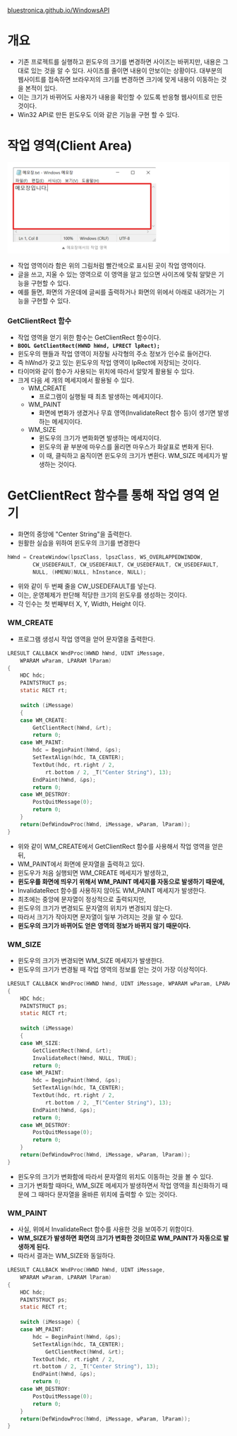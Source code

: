 [bluestronica.github.io/WindowsAPI](https://bluestronica.github.io/WindowsAPI)

# 개요
- 기존 프로젝트를 실행하고 윈도우의 크기를 변경하면 사이즈는 바뀌지만, 내용은 그대로 있는 것을 알 수 있다. 사이즈를 줄이면 내용이 안보이는 상황이다. 대부분의 웹사이트를 접속하면 브라우저의 크기를 변경하면 크기에 맞게 내용이 이동하는 것을 본적이 있다. 
- 이는 크기가 바뀌어도 사용자가 내용을 확인할 수 있도록 반응형 웹사이트로 만든 것이다.
- Win32 API로 만든 윈도우도 이와 같은 기능을 구현 할 수 있다.


# 작업 영역(Client Area)

![img](Img/memo.png)

- 작업 영역이라 함은 위의 그림처럼 빨간색으로 표시된 곳이 작업 영역이다.
- 글을 쓰고, 지울 수 있는 영역으로 이 영역을 알고 있으면 사이즈에 맞춰 알맞은 기능을 구현할 수 있다.
- 예를 들면, 화면의 가운데에 글씨를 출력하거나 화면의 위에서 아래로 내려가는 기능을 구현할 수 있다.

### GetClientRect 함수
- 작업 영역을 얻기 위한 함수는 GetClientRect 함수이다.
- **`BOOL GetClientRect(HWND hWnd, LPRECT lpRect);`**
- 윈도우의 핸들과 작업 영역이 저장될 사각형의 주소 정보가 인수로 들어간다.
- 즉 hWnd가 갖고 있는 윈도우의 작업 영역이 lpRect에 저장되는 것이다.
- 타이머와 같이 함수가 사용되는 위치에 따라서 알맞게 활용될 수 있다.
- 크게 다음 세 개의 메세지에서 활용될 수 있다.
  - WM_CREATE
    - 프로그램이 실행될 때 최초 발생하는 메세지이다.    
  - WM_PAINT
    - 화면에 변화가 생겼거나 무효 영역(InvalidateRect 함수 등)이 생기면 발생하는 메세지이다.
  - WM_SIZE
    - 윈도우의 크기가 변화화면 발생하는 메세지이다.
    - 윈도우의 끝 부분에 마우스를 올리면 마우스가 화살표로 변화게 된다. 
    - 이 때, 클릭하고 움직이면 윈도우의 크기가 변환다. WM_SIZE 메세지가 발생하는 것이다.


# GetClientRect 함수를 통해 작업 영역 얻기
- 화면의 중앙에 "Center String"을 출력한다. 
- 원활한 실습을 위하여 윈도우의 크기를 변경한다
```c
hWnd = CreateWindow(lpszClass, lpszClass, WS_OVERLAPPEDWINDOW,
		CW_USEDEFAULT, CW_USEDEFAULT, CW_USEDEFAULT, CW_USEDEFAULT,
		NULL, (HMENU)NULL, hInstance, NULL);
```
- 위와 같이 두 번째 줄을 CW_USEDEFAULT를 넣는다.
- 이는, 운영체제가 판단해 적당한 크기의 윈도우를 생성하는 것이다.
- 각 인수는 첫 번째부터 X, Y, Width, Height 이다.

### WM_CREATE
- 프로그램 생성시 작업 영역을 얻어 문자열을 출력한다.
```c
LRESULT CALLBACK WndProc(HWND hWnd, UINT iMessage, 
	WPARAM wParam, LPARAM lParam)
{
	HDC hdc;
	PAINTSTRUCT ps;
	static RECT rt;

	switch (iMessage)
	{
	case WM_CREATE:
		GetClientRect(hWnd, &rt);
		return 0;
	case WM_PAINT:
		hdc = BeginPaint(hWnd, &ps);
		SetTextAlign(hdc, TA_CENTER);
		TextOut(hdc, rt.right / 2, 
			rt.bottom / 2, _T("Center String"), 13);
		EndPaint(hWnd, &ps);
		return 0;
	case WM_DESTROY:
		PostQuitMessage(0);
		return 0;
	}
	return(DefWindowProc(hWnd, iMessage, wParam, lParam));
}
```
- 위와 같이 WM_CREATE에서 GetClientRect 함수를 사용해서 작업 영역을 얻은 뒤, 
- WM_PAINT에서 화면에 문자열을 출력하고 있다.
- 윈도우가 처음 실행되면 WM_CREATE 메세지가 발생하고, 
- **윈도우를 화면에 띄우기 위해서 WM_PAINT 메세지를 자동으로 발생하기 때문에,**
- InvalidateRect 함수를 사용하지 않아도 WM_PAINT 메세지가 발생한다.
- 최초에는 중앙에 문자열이 정상적으로 출력되지만, 
- 윈도우의 크기가 변경되도 문자열의 위치가 변경되지 않는다. 
- 따라서 크기가 작아지면 문자열이 일부 가려지는 것을 알 수 있다.
- **윈도우의 크기가 바뀌어도 얻은 영역의 정보가 바뀌지 않기 때문이다.**

### WM_SIZE
- 윈도우의 크기가 변경되면 WM_SIZE 메세지가 발생한다.
- 윈도우의 크기가 변경될 때 작업 영역의 정보를 얻는 것이 가장 이상적이다.
```c
LRESULT CALLBACK WndProc(HWND hWnd, UINT iMessage, WPARAM wParam, LPARAM lParam)
{
	HDC hdc;
	PAINTSTRUCT ps;
	static RECT rt;

	switch (iMessage)
	{
	case WM_SIZE:
		GetClientRect(hWnd, &rt);
		InvalidateRect(hWnd, NULL, TRUE);
		return 0;
	case WM_PAINT:
		hdc = BeginPaint(hWnd, &ps);
		SetTextAlign(hdc, TA_CENTER);
		TextOut(hdc, rt.right / 2, 
			rt.bottom / 2, _T("Center String"), 13);
		EndPaint(hWnd, &ps);
		return 0;
	case WM_DESTROY:
		PostQuitMessage(0);
		return 0;
	}
	return(DefWindowProc(hWnd, iMessage, wParam, lParam));
}
```
- 윈도우의 크기가 변화함에 따라서 문자열의 위치도 이동하는 것을 볼 수 있다.
- 크기가 변화할 때마다, WM_SIZE 메세지가 발생하면서 작업 영역을 최신화하기 때문에 그 때마다 문자열을 올바른 위치에 출력할 수 있는 것이다.

### WM_PAINT
- 사실, 위에서 InvalidateRect 함수를 사용한 것을 보여주기 위함이다.
- **WM_SIZE가 발생하면 화면의 크기가 변화한 것이므로 WM_PAINT가 자동으로 발생하게 된다.**
- 따라서 결과는 WM_SIZE와 동일하다.
```c
LRESULT CALLBACK WndProc(HWND hWnd, UINT iMessage,
	WPARAM wParam, LPARAM lParam)
{
	HDC hdc;
	PAINTSTRUCT ps;
	static RECT rt;

	switch (iMessage) {
	case WM_PAINT:
		hdc = BeginPaint(hWnd, &ps);
		SetTextAlign(hdc, TA_CENTER);
       		GetClientRect(hWnd, &rt);
		TextOut(hdc, rt.right / 2, 
		rt.bottom / 2, _T("Center String"), 13);
		EndPaint(hWnd, &ps);
		return 0;
	case WM_DESTROY:
		PostQuitMessage(0);
		return 0;
	}
	return(DefWindowProc(hWnd, iMessage, wParam, lParam));
}
```


